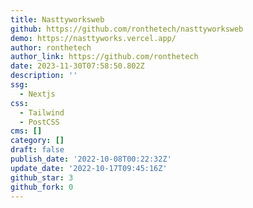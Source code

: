 ```yaml
---
title: Nasttyworksweb
github: https://github.com/ronthetech/nasttyworksweb
demo: https://nasttyworks.vercel.app/
author: ronthetech
author_link: https://github.com/ronthetech
date: 2023-11-30T07:58:50.802Z
description: ''
ssg:
  - Nextjs
css:
  - Tailwind
  - PostCSS
cms: []
category: []
draft: false
publish_date: '2022-10-08T00:22:32Z'
update_date: '2022-10-17T09:45:16Z'
github_star: 3
github_fork: 0
---
```

